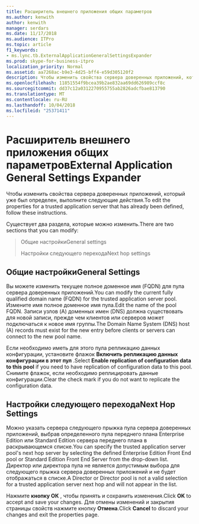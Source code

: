 ```yaml
---
title: Расширитель внешнего приложения общих параметров
ms.author: kenwith
author: kenwith
manager: serdars
ms.date: 11/17/2018
ms.audience: ITPro
ms.topic: article
f1_keywords:
- ms.lync.tb.ExternalApplicationGeneralSettingsExpander
ms.prod: skype-for-business-itpro
localization_priority: Normal
ms.assetid: aa7268ac-b9e3-4d25-bff4-e59d305120f2
description: Чтобы изменить свойства сервера доверенных приложений, который уже был определен, выполните следующие действия.
ms.openlocfilehash: 11851554f9bcea39b2ae832aa69dd626989ccf8c
ms.sourcegitcommit: dd37c12a0312270955755ab2826adcfbae813790
ms.translationtype: MT
ms.contentlocale: ru-RU
ms.lasthandoff: 10/04/2018
ms.locfileid: "25371411"
---
```

# <a name="external-application-general-settings-expander"></a><span data-ttu-id="cd903-103">Расширитель внешнего приложения общих параметров</span><span class="sxs-lookup"><span data-stu-id="cd903-103">External Application General Settings Expander</span></span>
 
<span data-ttu-id="cd903-104">Чтобы изменить свойства сервера доверенных приложений, который уже был определен, выполните следующие действия.</span><span class="sxs-lookup"><span data-stu-id="cd903-104">To edit the properties for a trusted application server that has already been defined, follow these instructions.</span></span>
  
<span data-ttu-id="cd903-105">Существует два раздела, которые можно изменить.</span><span class="sxs-lookup"><span data-stu-id="cd903-105">There are two sections that you can modify:</span></span>
  
> <span data-ttu-id="cd903-106">Общие настройки</span><span class="sxs-lookup"><span data-stu-id="cd903-106">General settings</span></span>
> 
> <span data-ttu-id="cd903-107">Настройки следующего перехода</span><span class="sxs-lookup"><span data-stu-id="cd903-107">Next hop settings</span></span>
    
## <a name="general-settings"></a><span data-ttu-id="cd903-108">Общие настройки</span><span class="sxs-lookup"><span data-stu-id="cd903-108">General Settings</span></span>

<span data-ttu-id="cd903-109">Вы можете изменить текущее полное доменное имя (FQDN) для пула сервера доверенных приложений.</span><span class="sxs-lookup"><span data-stu-id="cd903-109">You can modify the current fully qualified domain name (FQDN) for the trusted application server pool.</span></span> <span data-ttu-id="cd903-110">Измените имя полное доменное имя пула.</span><span class="sxs-lookup"><span data-stu-id="cd903-110">Edit the name of the pool FQDN.</span></span> <span data-ttu-id="cd903-111">Записи узлов (A) доменных имен (DNS) должна существовать для новой записи, прежде чем клиентов или серверов может подключаться к новое имя группы.</span><span class="sxs-lookup"><span data-stu-id="cd903-111">The Domain Name System (DNS) host (A) records must exist for the new entry before clients or servers can connect to the new pool name.</span></span>
  
<span data-ttu-id="cd903-112">Если необходимо иметь для этого пула репликацию данных конфигурации, установите флажок **Включить репликацию данных конфигурации в этот пул** .</span><span class="sxs-lookup"><span data-stu-id="cd903-112">Select **Enable replication of configuration data to this pool** if you need to have replication of configuration data to this pool.</span></span> <span data-ttu-id="cd903-113">Снимите флажок, если необходимо реплицировать данные конфигурации.</span><span class="sxs-lookup"><span data-stu-id="cd903-113">Clear the check mark if you do not want to replicate the configuration data.</span></span>
  
## <a name="next-hop-settings"></a><span data-ttu-id="cd903-114">Настройки следующего перехода</span><span class="sxs-lookup"><span data-stu-id="cd903-114">Next Hop Settings</span></span>

<span data-ttu-id="cd903-115">Можно указать сервера следующего прыжка пула сервера доверенных приложений, выбрав определенного пула переднего плана Enterprise Edition или Standard Edition сервера переднего плана в раскрывающемся списке.</span><span class="sxs-lookup"><span data-stu-id="cd903-115">You can specify the trusted application server pool's next hop server by selecting the defined Enterprise Edition Front End pool or Standard Edition Front End Server from the drop-down list.</span></span> <span data-ttu-id="cd903-116">Директор или директора пула не является допустимым выбора для следующего прыжка сервера доверенных приложений и не будет отображаться в списке.</span><span class="sxs-lookup"><span data-stu-id="cd903-116">A Director or Director pool is not a valid selection for a trusted application server next hop and will not appear in the list.</span></span>
  


<span data-ttu-id="cd903-117">Нажмите **кнопку ОК** , чтобы принять и сохранить изменения.</span><span class="sxs-lookup"><span data-stu-id="cd903-117">Click **OK** to accept and save your changes.</span></span> <span data-ttu-id="cd903-118">Для отмены изменений и закрытия страницы свойств нажмите кнопку **Отмена**.</span><span class="sxs-lookup"><span data-stu-id="cd903-118">Click **Cancel** to discard your changes and exit the properties page.</span></span>
  

